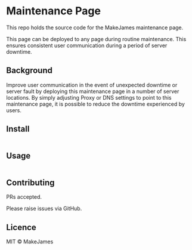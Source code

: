 # Maintenance Page

This repo holds the source code for the MakeJames maintenance page.

This page can be deployed to any page during routine maintenance.
This ensures consistent user communication  during a period of server downtime.

## Background

Improve user communication in the event of unexpected downtime
or server fault by deploying this maintenance page in a number of server locations.
By simply adjusting Proxy or DNS settings to point to this maintenance page,
it is possible to reduce the downtime experienced by users.

## Install

```sh
```

## Usage

```sh
```

## Contributing

PRs accepted.

Please raise issues via GitHub.

## Licence

MIT © MakeJames
